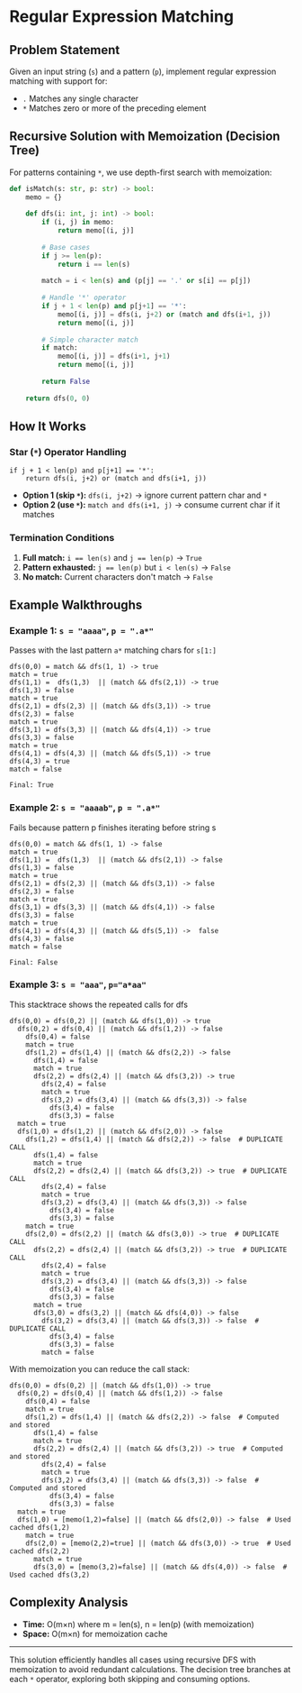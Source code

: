 # Regular Expression Matching

## Problem Statement
Given an input string (`s`) and a pattern (`p`), implement regular expression matching with support for:
- `.` Matches any single character
- `*` Matches zero or more of the preceding element

## Recursive Solution with Memoization (Decision Tree)
For patterns containing `*`, we use depth-first search with memoization:

```python
def isMatch(s: str, p: str) -> bool:
    memo = {}
    
    def dfs(i: int, j: int) -> bool:
        if (i, j) in memo:
            return memo[(i, j)]
        
        # Base cases
        if j >= len(p):
            return i == len(s)
        
        match = i < len(s) and (p[j] == '.' or s[i] == p[j])
        
        # Handle '*' operator
        if j + 1 < len(p) and p[j+1] == '*':
            memo[(i, j)] = dfs(i, j+2) or (match and dfs(i+1, j))
            return memo[(i, j)]
        
        # Simple character match
        if match:
            memo[(i, j)] = dfs(i+1, j+1)
            return memo[(i, j)]
        
        return False
    
    return dfs(0, 0)
```

## How It Works

### Star (`*`) Operator Handling
```
if j + 1 < len(p) and p[j+1] == '*':
    return dfs(i, j+2) or (match and dfs(i+1, j))
```
- **Option 1 (skip `*`):** `dfs(i, j+2)` → ignore current pattern char and `*`
- **Option 2 (use `*`):** `match and dfs(i+1, j)` → consume current char if it matches

### Termination Conditions
1. **Full match:** `i == len(s)` and `j == len(p)` → `True`
2. **Pattern exhausted:** `j == len(p)` but `i < len(s)` → `False`
3. **No match:** Current characters don't match → `False`

## Example Walkthroughs

### Example 1: `s = "aaaa"`, `p = ".a*"`
Passes with the last pattern `a*` matching chars for `s[1:]`
```
dfs(0,0) = match && dfs(1, 1) -> true
match = true
dfs(1,1) =  dfs(1,3)  || (match && dfs(2,1)) -> true
dfs(1,3) = false
match = true
dfs(2,1) = dfs(2,3) || (match && dfs(3,1)) -> true
dfs(2,3) = false
match = true
dfs(3,1) = dfs(3,3) || (match && dfs(4,1)) -> true
dfs(3,3) = false
match = true
dfs(4,1) = dfs(4,3) || (match && dfs(5,1)) -> true
dfs(4,3) = true
match = false

Final: True
```

### Example 2: `s = "aaaab"`, `p = ".a*"`

Fails because pattern p finishes iterating before string s
```
dfs(0,0) = match && dfs(1, 1) -> false
match = true
dfs(1,1) =  dfs(1,3)  || (match && dfs(2,1)) -> false
dfs(1,3) = false
match = true
dfs(2,1) = dfs(2,3) || (match && dfs(3,1)) -> false
dfs(2,3) = false
match = true
dfs(3,1) = dfs(3,3) || (match && dfs(4,1)) -> false
dfs(3,3) = false
match = true
dfs(4,1) = dfs(4,3) || (match && dfs(5,1)) ->  false
dfs(4,3) = false
match = false
      
Final: False
```

### Example 3: `s = "aaa"`, `p="a*aa"`
This stacktrace shows the repeated calls for dfs
```
dfs(0,0) = dfs(0,2) || (match && dfs(1,0)) -> true
  dfs(0,2) = dfs(0,4) || (match && dfs(1,2)) -> false
    dfs(0,4) = false
    match = true
    dfs(1,2) = dfs(1,4) || (match && dfs(2,2)) -> false
      dfs(1,4) = false
      match = true
      dfs(2,2) = dfs(2,4) || (match && dfs(3,2)) -> true
        dfs(2,4) = false
        match = true
        dfs(3,2) = dfs(3,4) || (match && dfs(3,3)) -> false
          dfs(3,4) = false
          dfs(3,3) = false
  match = true
  dfs(1,0) = dfs(1,2) || (match && dfs(2,0)) -> false
    dfs(1,2) = dfs(1,4) || (match && dfs(2,2)) -> false  # DUPLICATE CALL
      dfs(1,4) = false
      match = true
      dfs(2,2) = dfs(2,4) || (match && dfs(3,2)) -> true  # DUPLICATE CALL
        dfs(2,4) = false
        match = true
        dfs(3,2) = dfs(3,4) || (match && dfs(3,3)) -> false
          dfs(3,4) = false
          dfs(3,3) = false
    match = true
    dfs(2,0) = dfs(2,2) || (match && dfs(3,0)) -> true  # DUPLICATE CALL
      dfs(2,2) = dfs(2,4) || (match && dfs(3,2)) -> true  # DUPLICATE CALL
        dfs(2,4) = false
        match = true
        dfs(3,2) = dfs(3,4) || (match && dfs(3,3)) -> false
          dfs(3,4) = false
          dfs(3,3) = false
      match = true
      dfs(3,0) = dfs(3,2) || (match && dfs(4,0)) -> false
        dfs(3,2) = dfs(3,4) || (match && dfs(3,3)) -> false  # DUPLICATE CALL
          dfs(3,4) = false
          dfs(3,3) = false
        match = false
```

With memoization you can reduce the call stack:

```
dfs(0,0) = dfs(0,2) || (match && dfs(1,0)) -> true
  dfs(0,2) = dfs(0,4) || (match && dfs(1,2)) -> false
    dfs(0,4) = false
    match = true
    dfs(1,2) = dfs(1,4) || (match && dfs(2,2)) -> false  # Computed and stored
      dfs(1,4) = false
      match = true
      dfs(2,2) = dfs(2,4) || (match && dfs(3,2)) -> true  # Computed and stored
        dfs(2,4) = false
        match = true
        dfs(3,2) = dfs(3,4) || (match && dfs(3,3)) -> false  # Computed and stored
          dfs(3,4) = false
          dfs(3,3) = false
  match = true
  dfs(1,0) = [memo(1,2)=false] || (match && dfs(2,0)) -> false  # Used cached dfs(1,2)
    match = true
    dfs(2,0) = [memo(2,2)=true] || (match && dfs(3,0)) -> true  # Used cached dfs(2,2)
      match = true
      dfs(3,0) = [memo(3,2)=false] || (match && dfs(4,0)) -> false  # Used cached dfs(3,2)
```

## Complexity Analysis
- **Time:** O(m×n) where m = len(s), n = len(p) (with memoization)
- **Space:** O(m×n) for memoization cache

---

This solution efficiently handles all cases using recursive DFS with memoization to avoid redundant calculations. The decision tree branches at each `*` operator, exploring both skipping and consuming options.